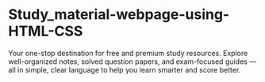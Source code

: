 # Study_material-webpage-using-HTML-CSS
Your one-stop destination for free and premium study resources. Explore well-organized notes, solved question papers, and exam-focused guides — all in simple, clear language to help you learn smarter and score better.

